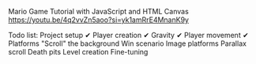 Mario Game Tutorial with JavaScript and HTML Canvas
https://youtu.be/4q2vvZn5aoo?si=yk1amRrE4MnanK9y

Todo list: 
Project setup ✔
Player creation ✔
Gravity ✔
Player movement ✔
Platforms 
"Scroll" the background 
Win scenario 
Image platforms 
Parallax scroll
Death pits 
Level creation
Fine-tuning 